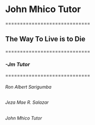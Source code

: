 # **John Mhico Tutor**

=============================

## The Way To Live is to Die

=============================

### *-Jm Tutor*

=============================

###### Ron Albert Sarigumba
###### Jeza Mae R. Salazar
###### John Mhico Tutor
